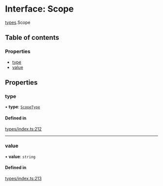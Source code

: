 # Interface: Scope

[types](../wiki/types).Scope

## Table of contents

### Properties

- [type](../wiki/types.Scope#type)
- [value](../wiki/types.Scope#value)

## Properties

### type

• **type**: [`ScopeType`](../wiki/types.ScopeType)

#### Defined in

[types/index.ts:212](https://github.com/PolymeshAssociation/polymesh-sdk/blob/3d14e829/src/types/index.ts#L212)

___

### value

• **value**: `string`

#### Defined in

[types/index.ts:213](https://github.com/PolymeshAssociation/polymesh-sdk/blob/3d14e829/src/types/index.ts#L213)
